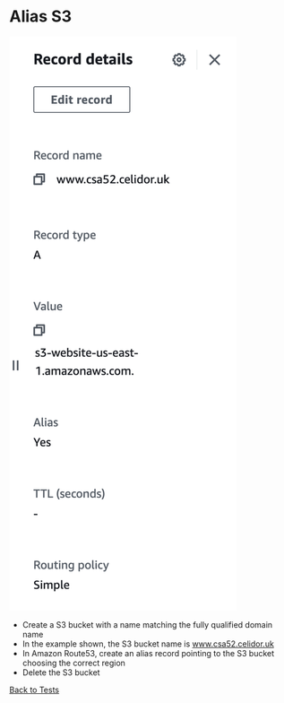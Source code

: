 # Alias S3

![Alt text](images/alias-s3.png?raw=true "Example DNS record")

* Create a S3 bucket with a name matching the fully qualified domain name
* In the example shown, the S3 bucket name is www.csa52.celidor.uk
* In Amazon Route53, create an alias record pointing to the S3 bucket choosing the correct region
* Delete the S3 bucket

[Back to Tests](../tests.md)
